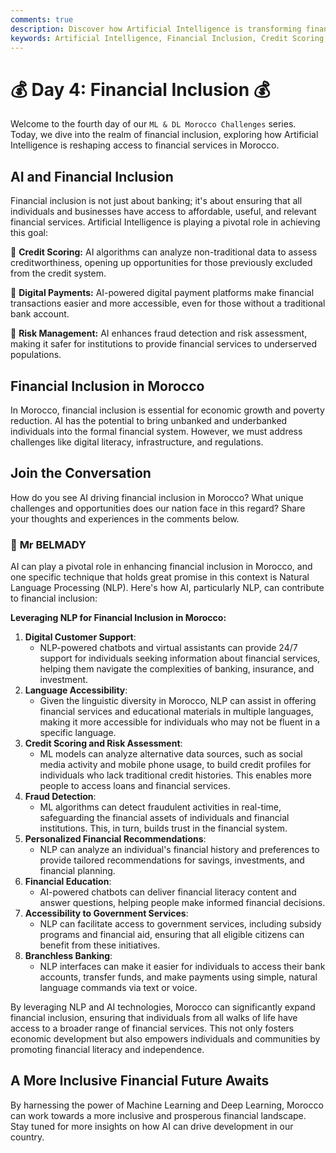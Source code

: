 ```yaml
---
comments: true
description: Discover how Artificial Intelligence is transforming financial inclusion in Morocco, enabling access to essential financial services through innovative solutions like credit scoring, digital payments, and NLP-driven support
keywords: Artificial Intelligence, Financial Inclusion, Credit Scoring, Digital Payments, Risk Management, Natural Language Processing, Morocco, Economic Growth, Financial Services, Digital Literacy, Fraud Detection, Personalized Financial Recommendations, Branchless Banking.
---
```


# **💰 Day 4: Financial Inclusion 💰**

Welcome to the fourth day of our ``ML & DL Morocco Challenges`` series. Today, we dive into the realm of financial inclusion, exploring how Artificial Intelligence is reshaping access to financial services in Morocco.

## **AI and Financial Inclusion**

Financial inclusion is not just about banking; it's about ensuring that all individuals and businesses have access to affordable, useful, and relevant financial services. Artificial Intelligence is playing a pivotal role in achieving this goal:

🔹 **Credit Scoring:** AI algorithms can analyze non-traditional data to assess creditworthiness, opening up opportunities for those previously excluded from the credit system.

🔹 **Digital Payments:** AI-powered digital payment platforms make financial transactions easier and more accessible, even for those without a traditional bank account.

🔹 **Risk Management:** AI enhances fraud detection and risk assessment, making it safer for institutions to provide financial services to underserved populations.

## **Financial Inclusion in Morocco**

In Morocco, financial inclusion is essential for economic growth and poverty reduction. AI has the potential to bring unbanked and underbanked individuals into the formal financial system. However, we must address challenges like digital literacy, infrastructure, and regulations.

<!-- 🚀 **[Explore How AI Promotes Financial Inclusion in Morocco](https://thinkable-expert-c75.notion.site/Day-4-Financial-Inclusion-b2baed069aad4369abd308af592d8f3c?pvs=4)** 🚀 -->

## **Join the Conversation**

How do you see AI driving financial inclusion in Morocco? What unique challenges and opportunities does our nation face in this regard? Share your thoughts and experiences in the comments below.

### 🧠 **Mr BELMADY**

AI can play a pivotal role in enhancing financial inclusion in Morocco, and one specific technique that holds great promise in this context is Natural Language Processing (NLP). Here's how AI, particularly NLP, can contribute to financial inclusion:

**Leveraging NLP for Financial Inclusion in Morocco:**

1. **Digital Customer Support**:
    - NLP-powered chatbots and virtual assistants can provide 24/7 support for individuals seeking information about financial services, helping them navigate the complexities of banking, insurance, and investment.
2. **Language Accessibility**:
    - Given the linguistic diversity in Morocco, NLP can assist in offering financial services and educational materials in multiple languages, making it more accessible for individuals who may not be fluent in a specific language.
3. **Credit Scoring and Risk Assessment**:
    - ML models can analyze alternative data sources, such as social media activity and mobile phone usage, to build credit profiles for individuals who lack traditional credit histories. This enables more people to access loans and financial services.
4. **Fraud Detection**:
    - ML algorithms can detect fraudulent activities in real-time, safeguarding the financial assets of individuals and financial institutions. This, in turn, builds trust in the financial system.
5. **Personalized Financial Recommendations**:
    - NLP can analyze an individual's financial history and preferences to provide tailored recommendations for savings, investments, and financial planning.
6. **Financial Education**:
    - AI-powered chatbots can deliver financial literacy content and answer questions, helping people make informed financial decisions.
7. **Accessibility to Government Services**:
    - NLP can facilitate access to government services, including subsidy programs and financial aid, ensuring that all eligible citizens can benefit from these initiatives.
8. **Branchless Banking**:
    - NLP interfaces can make it easier for individuals to access their bank accounts, transfer funds, and make payments using simple, natural language commands via text or voice.

By leveraging NLP and AI technologies, Morocco can significantly expand financial inclusion, ensuring that individuals from all walks of life have access to a broader range of financial services. This not only fosters economic development but also empowers individuals and communities by promoting financial literacy and independence.

## **A More Inclusive Financial Future Awaits**

By harnessing the power of Machine Learning and Deep Learning, Morocco can work towards a more inclusive and prosperous financial landscape. Stay tuned for more insights on how AI can drive development in our country.
